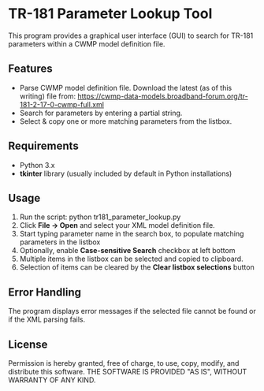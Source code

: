 # TR-181 Parameter Lookup Tool
This program provides a graphical user interface (GUI) to search for TR-181 parameters within a CWMP model definition file.

## Features
* Parse CWMP model definition file. Download the latest (as of this writing) file from: https://cwmp-data-models.broadband-forum.org/tr-181-2-17-0-cwmp-full.xml
* Search for parameters by entering a partial string.
* Select & copy one or more matching parameters from the listbox.

## Requirements
* Python 3.x
* **tkinter** library (usually included by default in Python installations)

## Usage
1. Run the script: python tr181_parameter_lookup.py
2. Click **File -> Open** and select your XML model definition file.
3. Start typing parameter name in the search box, to populate matching parameters in the listbox
4. Optionally, enable **Case-sensitive Search** checkbox at left bottom 
5. Multiple items in the listbox can be selected and copied to clipboard. 
6. Selection of items can be cleared by the **Clear listbox selections** button


## Error Handling
The program displays error messages if the selected file cannot be found or if the XML parsing fails.

## License
Permission is hereby granted, free of charge, to use, copy, modify, and distribute this software.
THE SOFTWARE IS PROVIDED "AS IS", WITHOUT WARRANTY OF ANY KIND.